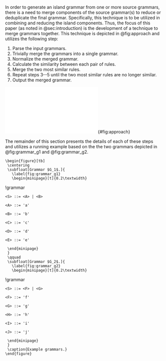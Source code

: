 In order to generate an island grammar from one or more source grammars, there is a need to merge components of the source grammar(s) to reduce or deduplicate the final grammar. Specifically, this technique is to be utilized in combining and reducing the island components. Thus, the focus of this paper (as noted in @sec:introduction) is the development of a technique to merge grammars together. This technique is depicted in @fig:approach and utilizes the following step:

1. Parse the input grammars.
2. Trivially merge the grammars into a single grammar.
3. Normalize the merged grammar.
4. Calculate the similarity between each pair of rules.
5. Merge the two most similar rules.
6. Repeat steps 3--5 until the two most similar rules are no longer similar.
7. Output the merged grammar.

![Diagram of Approach](images/SIGMA-DFD.pdf){#fig:approach}

The remainder of this section presents the details of each of these steps and utilizes a running example based on the the two grammars depicted in @fig:grammar_g1 and @fig:grammar_g2.

```{=latex}
\begin{figure}[tb]
 \centering
 \subfloat[Grammar $G_1$.]{
   \label{fig:grammar_g1}
   \begin{minipage}[t]{0.2\textwidth}
```

!grammar
~~~
<S> ::= <A> | <B>

<A> ::= 'a'

<B> ::= 'b'

<C> ::= 'c'

<D> ::= 'd'

<E> ::= 'e'
~~~

```{=latex}
 \end{minipage}
 }
 \qquad
 \subfloat[Grammar $G_2$.]{
   \label{fig:grammar_g2}
   \begin{minipage}[t]{0.2\textwidth}
```

!grammar
~~~
<S> ::= <F> | <G>

<F> ::= 'f'

<G> ::= 'g'

<H> ::= 'h'

<I> ::= 'i'

<J> ::= 'j'
~~~

```{=latex}
 \end{minipage}
 }
 \caption{Example grammars.}
\end{figure}
```
